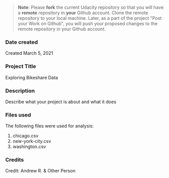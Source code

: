 >**Note**: Please **fork** the current Udacity repository so that you will have a **remote** repository in **your** Github account. Clone the remote repository to your local machine. Later, as a part of the project "Post your Work on Github", you will push your proposed changes to the remote repository in your Github account.

### Date created
Created March 5, 2021

### Project Title
Exploring Bikeshare Data

### Description
Describe what your project is about and what it does

### Files used
The following files were used for analysis:
1. chicago.csv
2. new-york-city.csv
3. washington.csv

### Credits
Credit: Andrew R. & Other Person
